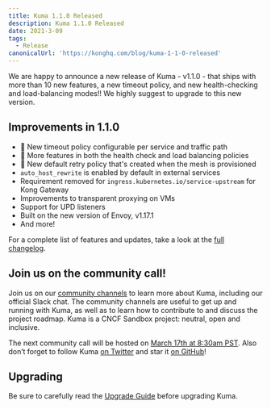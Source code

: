 ```yaml
---
title: Kuma 1.1.0 Released
description: Kuma 1.1.0 Released
date: 2021-3-09
tags:
  - Release
canonicalUrl: 'https://konghq.com/blog/kuma-1-1-0-released'
---
```


We are happy to announce a new release of Kuma - v1.1.0 - that ships with more than 10 new features, a new timeout policy, and new health-checking and load-balancing modes!! We highly suggest to upgrade to this new version.

## Improvements in 1.1.0

- 🚀  New timeout policy configurable per service and traffic path
- 🚀  More features in both the health check and load balancing policies
- 🚀  New default retry policy that's created when the mesh is provisioned
- `auto_host_rewrite` is enabled by default in external services
- Requirement removed for `ingress.kubernetes.io/service-upstream` for Kong Gateway
- Improvements to transparent proxying on VMs
- Support for UPD listeners
- Built on the new version of Envoy, v1.17.1
- And more! 

For a complete list of features and updates, take a look at the [full changelog](https://github.com/kumahq/kuma/blob/master/CHANGELOG.md).

## Join us on the community call!

Join us on our [community channels](https://kuma.io/community/) to learn more about Kuma, including our official Slack chat. The community channels are useful to get up and running with Kuma, as well as to learn how to contribute to and discuss the project roadmap. Kuma is a CNCF Sandbox project: neutral, open and inclusive.

The next community call will be hosted on [March 17th at 8:30am PST](https://kuma.io/community/). Also don’t forget to follow Kuma [on Twitter](https://twitter.com/kumamesh) and star it [on GitHub](https://github.com/kumahq/kuma)!

## Upgrading

Be sure to carefully read the [Upgrade Guide](https://github.com/kumahq/kuma/blob/master/UPGRADE.md) before upgrading Kuma.
